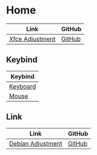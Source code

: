 

# Home

| Link | GitHub |
| ---- | ------ |
| [Xfce Adjustment](https://samwhelp.github.io/xfce-adjustment/) | [GitHub](https://github.com/samwhelp/xfce-adjustment) |




## Keybind

| Keybind |
| --- |
| [Keyboard](https://samwhelp.github.io/xfce-adjustment/read/config/keybind.html) |
| [Mouse](https://samwhelp.github.io/xfce-adjustment/read/config/mousebind.html) |




## Link

| Link | GitHub |
| ---- | ------ |
| [Debian Adjustment](https://samwhelp.github.io/debian-adjustment/) | [GitHub](https://github.com/samwhelp/debian-adjustment) |
